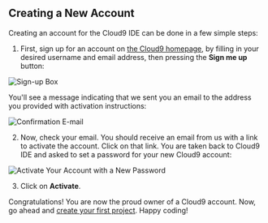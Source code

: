 ## Creating a New Account

Creating an account for the Cloud9 IDE can be done in a few simple steps:

1. First, sign up for an account on [the Cloud9 homepage](/site/pricing/), by filling in your desired username and email address, then pressing the **Sign me up** button: 

![Sign-up Box](./images/signUp.png)

You'll see a message indicating that we sent you an email to the address you provided with activation instructions:

![Confirmation E-mail](./images/confirmationEmail.png)

2. Now, check your email. You should receive an email from us with a link to activate the account. Click on that link. You are taken back to Cloud9 IDE and asked to set a password for your new Cloud9 account:

![Activate Your Account with a New Password](./images/activateAccount.png)

3. Click on **Activate**.

Congratulations! You are now the proud owner of a Cloud9 account. Now, go ahead and [create your first project](creating_new_project.html). Happy coding!
